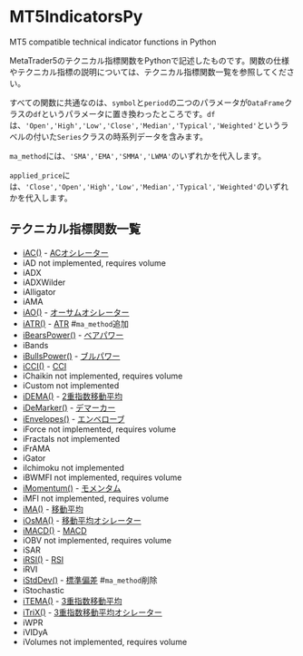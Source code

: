 # MT5IndicatorsPy
MT5 compatible technical indicator functions in Python

MetaTrader5のテクニカル指標関数をPythonで記述したものです。関数の仕様やテクニカル指標の説明については、テクニカル指標関数一覧を参照してください。

すべての関数に共通なのは、`symbol`と`period`の二つのパラメータが`DataFrame`クラスの`df`というパラメータに置き換わったところです。`df`は、`'Open','High','Low','Close','Median','Typical','Weighted'`というラベルの付いた`Series`クラスの時系列データを含みます。

`ma_method`には、`'SMA','EMA','SMMA','LWMA'`のいずれかを代入します。

`applied_price`には、`'Close','Open','High','Low','Median','Typical','Weighted'`のいずれかを代入します。

## テクニカル指標関数一覧
* [iAC()](https://www.mql5.com/ja/docs/indicators/iac) - [ACオシレーター](http://www.metatrader5.com/ja/terminal/help/indicators/bw_indicators/ao)
*    iAD not implemented, requires volume
*    iADX
*    iADXWilder
*    iAlligator
*    iAMA
* [iAO()](https://www.mql5.com/ja/docs/indicators/iao) - [オーサムオシレーター](http://www.metatrader5.com/ja/terminal/help/indicators/bw_indicators/awesome)
* [iATR()](https://www.mql5.com/ja/docs/indicators/iatr) - [ATR](http://www.metatrader5.com/ja/terminal/help/indicators/oscillators/atr) #`ma_method`追加
* [iBearsPower()](https://www.mql5.com/ja/docs/indicators/ibearspower) - [ベアパワー](http://www.metatrader5.com/ja/terminal/help/indicators/oscillators/bears)
*    iBands
* [iBullsPower()](https://www.mql5.com/ja/docs/indicators/ibullspower) - [ブルパワー](http://www.metatrader5.com/ja/terminal/help/indicators/oscillators/bulls)
* [iCCI()](https://www.mql5.com/ja/docs/indicators/icci) - [CCI](http://www.metatrader5.com/ja/terminal/help/indicators/oscillators/cci)
*    iChaikin not implemented, requires volume
*    iCustom not implemented
* [iDEMA()](https://www.mql5.com/ja/docs/indicators/idema) - [2重指数移動平均](http://www.metatrader5.com/ja/terminal/help/indicators/trend_indicators/dema)
* [iDeMarker()](https://www.mql5.com/ja/docs/indicators/idemarker) - [デマーカー](http://www.metatrader5.com/ja/terminal/help/indicators/oscillators/demarker)
* [iEnvelopes()](https://www.mql5.com/ja/docs/indicators/ienvelopes) - [エンベローブ](http://www.metatrader5.com/ja/terminal/help/indicators/trend_indicators/envelopes)
*    iForce not implemented, requires volume
*    iFractals not implemented
*    iFrAMA
*    iGator
*    iIchimoku not implemented
*    iBWMFI not implemented, requires volume
* [iMomentum()](https://www.mql5.com/ja/docs/indicators/imomentum) - [モメンタム](http://www.metatrader5.com/ja/terminal/help/indicators/oscillators/momentum)
*    iMFI not implemented, requires volume
* [iMA()](https://www.mql5.com/ja/docs/indicators/ima) - [移動平均](http://www.metatrader5.com/ja/terminal/help/indicators/trend_indicators/ma)
* [iOsMA()](https://www.mql5.com/ja/docs/indicators/iosma) - [移動平均オシレーター](http://www.metatrader5.com/ja/terminal/help/indicators/oscillators/mao)
* [iMACD()](https://www.mql5.com/ja/docs/indicators/imacd) - [MACD](http://www.metatrader5.com/ja/terminal/help/indicators/oscillators/macd)
*    iOBV not implemented, requires volume
*    iSAR
* [iRSI()](https://www.mql5.com/ja/docs/indicators/irsi) - [RSI](http://www.metatrader5.com/ja/terminal/help/indicators/oscillators/rsi)
*    iRVI
* [iStdDev()](https://www.mql5.com/ja/docs/indicators/istddev) - [標準偏差](http://www.metatrader5.com/ja/terminal/help/indicators/trend_indicators/sd) #`ma_method`削除
*    iStochastic
* [iTEMA()](https://www.mql5.com/ja/docs/indicators/itema) - [3重指数移動平均](http://www.metatrader5.com/ja/terminal/help/indicators/trend_indicators/tema)
* [iTriX()](https://www.mql5.com/ja/docs/indicators/itrix) - [3重指数移動平均オシレーター](http://www.metatrader5.com/ja/terminal/help/indicators/oscillators/tea)
*    iWPR
*    iVIDyA
*    iVolumes not implemented, requires volume
